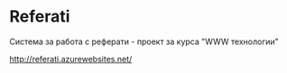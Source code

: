 # Referati
Система за работа с реферати - проект за курса "WWW технологии"

http://referati.azurewebsites.net/
